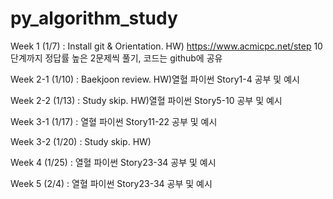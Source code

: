 # py_algorithm_study

Week 1    (1/7) : Install git & Orientation. HW) https://www.acmicpc.net/step 10단계까지 정답률 높은 2문제씩 풀기, 코드는 github에 공유

Week 2-1 (1/10) : Baekjoon review. HW)열혈 파이썬 Story1-4 공부 및 예시

Week 2-2 (1/13) : Study skip. HW)열혈 파이썬 Story5-10 공부 및 예시

Week 3-1 (1/17) : 열혈 파이썬 Story11-22 공부 및 예시

Week 3-2 (1/20) : Study skip. HW)

Week 4 (1/25) : 열혈 파이썬 Story23-34 공부 및 예시

Week 5 (2/4) : 열혈 파이썬 Story23-34 공부 및 예시
